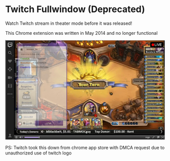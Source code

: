 # Twitch Fullwindow (Deprecated)

Watch Twitch stream in theater mode before it was released!

This Chrome extension was written in May 2014 and no longer functional

![demo](https://raw.githubusercontent.com/zzh8829/twitch-fullwindow/master/twitchfullwindow.jpg)

PS: Twitch took this down from chrome app store with DMCA request due to unauthorized use of twitch logo
